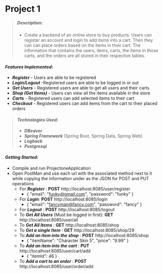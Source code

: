 # Project 1
>##### _Description:_
>- Create a backend of an online store to buy products. Users can register an account and login to add items into a cart. Then they can can place orders based on the items in their cart. The information that contains the users, items, carts, the items in those carts, and the orders are all stored in their respective tables.

#### _Features Implemented:_
- _**Register**_ - Users are able to be registered
- _**Login/Logout**_ -Registered users are able to be logged in or out
- _**Get Users**_ - Registered users are able to get all users and their carts
- _**Shop (Get Items)**_ - Users can view all the items available in the store
- _**Carts**_ - Registered users can add selected items to their cart
- _**Checkout**_ - Registered users can add items from the cart to their placed orders


>#### _Technologies Used:_
>- _**DBeaver**_
>- _**Spring Framework**_ (Spring Boot, Spring Data, Spring Web)
>- _**Logback**_
>- _**Postgresql**_

#### _Getting Started:_

- Compile and run ProjectoneApplication
- Open PostMan and use each url with the associated method next to it while copying the information under as the JSON for POST and PUT operations
  - For ***Register*** : **POST** http://localhost:8085/user/register 
    - {
      "email": "funky@gmail.com",
      "password": "funky"
      }
  - For ***Login***: **POST** http://localhost:8085/login
    - {
      "email": "fancyman@fancy.com",
      "password": "fancy"
      }
  - For ***Logout*** : **POST** http://localhost:8085/logout
  - To ***Get All Users*** (Must be logged in first): **GET** http://localhost:8085/user/all
  - To ***Get All Items*** : **GET** http://localhost:8085/shop
  - To ***Get a single Item*** : **GET** http://localhost:8085/shop/29
  - To ***Add an item into the shop*** : **POST** http://localhost:8085/shop
    - {
      "itemName": "Character Skin 5",
      "price": "9.99"
}
  - To ***Add an item into the cart*** : **PUT** http://localhost:8085/user/cart/add
      - { "itemId": 46 }
  - To ***Add a cart to an order*** : **POST** http://localhost:8085/user/order/add

